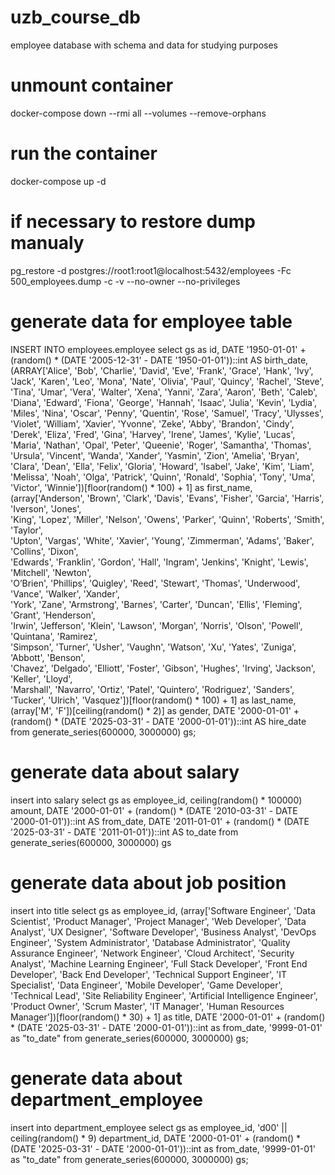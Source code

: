 # uzb_course_db
employee database with schema and data for studying purposes

# unmount container
docker-compose down --rmi all --volumes --remove-orphans

# run the container
docker-compose up -d

# if necessary to restore dump manualy
pg_restore -d postgres://root1:root1@localhost:5432/employees -Fc 500_employees.dump -c -v --no-owner --no-privileges

# generate data for employee table
INSERT INTO employees.employee 
select  gs as id,
		DATE '1950-01-01' + (random() * (DATE '2005-12-31' - DATE '1950-01-01'))::int AS birth_date,
		(ARRAY['Alice', 'Bob', 'Charlie', 'David', 'Eve', 'Frank', 'Grace', 'Hank', 'Ivy', 'Jack', 
'Karen', 'Leo', 'Mona', 'Nate', 'Olivia', 'Paul', 'Quincy', 'Rachel', 'Steve', 'Tina', 
'Umar', 'Vera', 'Walter', 'Xena', 'Yanni', 'Zara', 'Aaron', 'Beth', 'Caleb', 'Diana', 
'Edward', 'Fiona', 'George', 'Hannah', 'Isaac', 'Julia', 'Kevin', 'Lydia', 'Miles', 'Nina', 
'Oscar', 'Penny', 'Quentin', 'Rose', 'Samuel', 'Tracy', 'Ulysses', 'Violet', 'William', 'Xavier', 
'Yvonne', 'Zeke', 'Abby', 'Brandon', 'Cindy', 'Derek', 'Eliza', 'Fred', 'Gina', 'Harvey', 'Irene', 
'James', 'Kylie', 'Lucas', 'Maria', 'Nathan', 'Opal', 'Peter', 'Queenie', 'Roger', 'Samantha', 
'Thomas', 'Ursula', 'Vincent', 'Wanda', 'Xander', 'Yasmin', 'Zion', 'Amelia', 'Bryan', 'Clara', 
'Dean', 'Ella', 'Felix', 'Gloria', 'Howard', 'Isabel', 'Jake', 'Kim', 'Liam', 'Melissa', 
'Noah', 'Olga', 'Patrick', 'Quinn', 'Ronald', 'Sophia', 'Tony', 'Uma', 'Victor', 'Winnie'])[floor(random() * 100) + 1] as first_name,
(array['Anderson', 'Brown', 'Clark', 'Davis', 'Evans', 'Fisher', 'Garcia', 'Harris', 'Iverson', 'Jones',  
'King', 'Lopez', 'Miller', 'Nelson', 'Owens', 'Parker', 'Quinn', 'Roberts', 'Smith', 'Taylor',  
'Upton', 'Vargas', 'White', 'Xavier', 'Young', 'Zimmerman', 'Adams', 'Baker', 'Collins', 'Dixon',  
'Edwards', 'Franklin', 'Gordon', 'Hall', 'Ingram', 'Jenkins', 'Knight', 'Lewis', 'Mitchell', 'Newton',  
'O’Brien', 'Phillips', 'Quigley', 'Reed', 'Stewart', 'Thomas', 'Underwood', 'Vance', 'Walker', 'Xander',  
'York', 'Zane', 'Armstrong', 'Barnes', 'Carter', 'Duncan', 'Ellis', 'Fleming', 'Grant', 'Henderson',  
'Irwin', 'Jefferson', 'Klein', 'Lawson', 'Morgan', 'Norris', 'Olson', 'Powell', 'Quintana', 'Ramirez',  
'Simpson', 'Turner', 'Usher', 'Vaughn', 'Watson', 'Xu', 'Yates', 'Zuniga', 'Abbott', 'Benson',  
'Chavez', 'Delgado', 'Elliott', 'Foster', 'Gibson', 'Hughes', 'Irving', 'Jackson', 'Keller', 'Lloyd',  
'Marshall', 'Navarro', 'Ortiz', 'Patel', 'Quintero', 'Rodriguez', 'Sanders', 'Tucker', 'Ulrich', 'Vasquez'])[floor(random() * 100) + 1] as last_name,
		(array['M', 'F'])[ceiling(random() * 2)] as gender,
		DATE '2000-01-01' + (random() * (DATE '2025-03-31' - DATE '2000-01-01'))::int AS hire_date
from generate_series(600000, 3000000) gs;

# generate data about salary
insert into salary
select gs as employee_id,
		ceiling(random() * 100000) amount,
		DATE '2000-01-01' + (random() * (DATE '2010-03-31' - DATE '2000-01-01'))::int AS from_date,
		DATE '2011-01-01' + (random() * (DATE '2025-03-31' - DATE '2011-01-01'))::int AS to_date
from generate_series(600000, 3000000) gs

# generate data about job position
insert into title
select gs as employee_id,
      (array['Software Engineer', 'Data Scientist', 'Product Manager', 'Project Manager', 'Web Developer',
      'Data Analyst', 'UX Designer', 'Software Developer', 'Business Analyst', 'DevOps Engineer', 
      'System Administrator', 'Database Administrator', 'Quality Assurance Engineer', 'Network Engineer', 
      'Cloud Architect', 'Security Analyst', 'Machine Learning Engineer', 'Full Stack Developer', 
      'Front End Developer', 'Back End Developer', 'Technical Support Engineer', 'IT Specialist', 
      'Data Engineer', 'Mobile Developer', 'Game Developer', 'Technical Lead', 'Site Reliability Engineer', 
      'Artificial Intelligence Engineer', 'Product Owner', 'Scrum Master', 'IT Manager', 
      'Human Resources Manager'])[floor(random() * 30) + 1] as title,
		DATE '2000-01-01' + (random() * (DATE '2025-03-31' - DATE '2000-01-01'))::int as from_date,
		'9999-01-01' as "to_date"
from generate_series(600000, 3000000) gs;

# generate data about department_employee
insert into department_employee 
select gs as employee_id,
		'd00' || ceiling(random() * 9) department_id,
		DATE '2000-01-01' + (random() * (DATE '2025-03-31' - DATE '2000-01-01'))::int as from_date,
		'9999-01-01' as "to_date"
from generate_series(600000, 3000000) gs;
